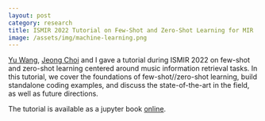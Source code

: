 ```yaml
---
layout: post
category: research
title: ISMIR 2022 Tutorial on Few-Shot and Zero-Shot Learning for MIR
image: /assets/img/machine-learning.png
---
```


[Yu Wang](https://y-wang.weebly.com/), [Jeong Choi](https://jeongchoi.home.blog/) and I gave a tutorial during ISMIR 2022 on few-shot and zero-shot learning centered around music information retrieval tasks. 
In this tutorial, we cover the foundations of few-shot//zero-shot learning, build standalone coding examples, and discuss the state-of-the-art in the field, as well as future directions. 

The tutorial is available as a jupyter book [online](https://music-fsl-zsl.github.io/tutorial/landing.html).
